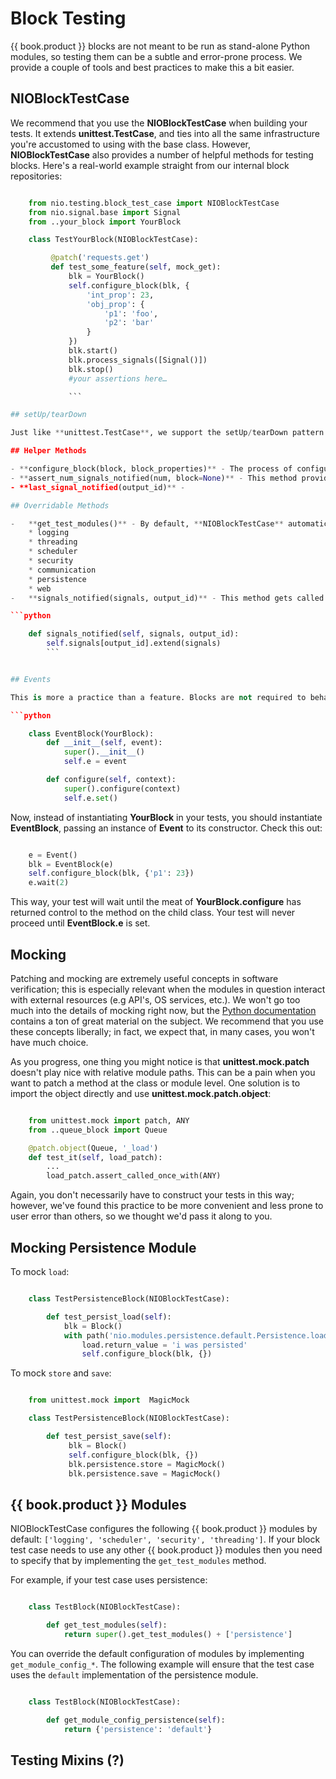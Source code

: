 # Block Testing

{{ book.product }} blocks are not meant to be run as stand-alone Python modules, so testing them can be a subtle and error-prone process. We provide a couple of tools and best practices to make this a bit easier.

## NIOBlockTestCase

We recommend that you use the **NIOBlockTestCase** when building your tests. It extends **unittest.TestCase**, and ties into all the same infrastructure you're accustomed to using with the base class. However, **NIOBlockTestCase** also provides a number of helpful methods for testing blocks. Here's a real-world example straight from our internal block repositories:

```python

    from nio.testing.block_test_case import NIOBlockTestCase
    from nio.signal.base import Signal
    from ..your_block import YourBlock

    class TestYourBlock(NIOBlockTestCase):

         @patch('requests.get')
         def test_some_feature(self, mock_get):
             blk = YourBlock()
             self.configure_block(blk, {
                 'int_prop': 23,
                 'obj_prop': {
                     'p1': 'foo',
                     'p2': 'bar'
                 }
             })
             blk.start()
             blk.process_signals([Signal()])
             blk.stop()
             #your assertions here…

             ```

## setUp/tearDown

Just like **unittest.TestCase**, we support the setUp/tearDown pattern. This is a great place to do any initialization and/or cleanup that will be required across every test. Don't Repeat Yourself! Be aware, though, that we do some crucial initialization and finalization in **NIOBlockTestCase.setUp/tearDown**. If you override either of these methods, make sure you call the method in the parent class at the top of your method.

## Helper Methods

- **configure_block(block, block_properties)** - The process of configuring and initializing blocks manually is somewhat nuanced (and not something we want you to worry about), so we provide this method to configure your block instance semi-automatically. Just pass the block object itself and a dictionary containing any block properties you want to configure (and associated values).
- **assert_num_signals_notified(num, block=None)** - This method provides access to the total number of signals notified over the course of the current test. If *block* is not **None**, then you'll get the number of signals notified by that block over its lifetime.
- **last_signal_notified(output_id)** -

## Overridable Methods

-   **get_test_modules()** - By default, **NIOBlockTestCase** automatically initializes the logging, threading, scheduler, and security modules. However, you can customize this by overriding this method and returning a list of strings corresponding to the particular modules you want to initialize. Your options are as follows:
    * logging
    * threading
    * scheduler
    * security
    * communication
    * persistence
    * web
-   **signals_notified(signals, output_id)** - This method gets called every time signals are notified in your tests. If you'd like to record something in the test case, trigger an event, or perform some aggregation when that happens, override this method. One common use it to add `self.signals = defaultdict(list)` to `setUp` and:

```python

    def signals_notified(self, signals, output_id):
        self.signals[output_id].extend(signals)
        ```


## Events

This is more a practice than a feature. Blocks are not required to behave synchronously, and sometimes you might want to wait for an event (after instantiating or configuring a block) before proceeding with the tests. Rather than sleeping for a prescribed amount of time (asynchronous processes can be fickle and unpredictable from machine to machine), we recommend extending the block you're testing and adding one of Python's Event objects to signify readiness. Here's an example:

```python

    class EventBlock(YourBlock):
        def __init__(self, event):
            super().__init__()
            self.e = event

        def configure(self, context):
            super().configure(context)
            self.e.set()

```

Now, instead of instantiating **YourBlock** in your tests, you should instantiate **EventBlock**, passing an instance of **Event** to its constructor. Check this out:

```python

    e = Event()
    blk = EventBlock(e)
	self.configure_block(blk, {'p1': 23})
	e.wait(2)

```

This way, your test will wait until the meat of **YourBlock.configure** has returned control to the method on the child class. Your test will never proceed until **EventBlock.e** is set.


## Mocking

Patching and mocking are extremely useful concepts in software verification; this is especially relevant when the modules in question interact with external resources (e.g API's, OS services, etc.). We won't go too much into the details of mocking right now, but the [Python documentation](https://docs.python.org/3/library/unittest.mock.html) contains a ton of great material on the subject. We recommend that you use these concepts liberally; in fact, we expect that, in many cases, you won't have much choice.

As you progress, one thing you might notice is that **unittest.mock.patch** doesn't play nice with relative module paths. This can be a pain when you want to patch a method at the class or module level. One solution is to import the object directly and use **unittest.mock.patch.object**:

```python

    from unittest.mock import patch, ANY
    from ..queue_block import Queue

    @patch.object(Queue, '_load')
    def test_it(self, load_patch):
        ...
        load_patch.assert_called_once_with(ANY)
```
Again, you don't necessarily have to construct your tests in this way; however, we've found this practice to be more convenient and less prone to user error than others, so we thought we'd pass it along to you.

## Mocking Persistence Module

To mock `load`:

```python

    class TestPersistenceBlock(NIOBlockTestCase):

        def test_persist_load(self):
            blk = Block()
            with path('nio.modules.persistence.default.Persistence.load') as load:
                load.return_value = 'i was persisted'
                self.configure_block(blk, {})
```
To mock `store` and `save`:

```python

    from unittest.mock import  MagicMock

    class TestPersistenceBlock(NIOBlockTestCase):

        def test_persist_save(self):
             blk = Block()
             self.configure_block(blk, {})
             blk.persistence.store = MagicMock()
             blk.persistence.save = MagicMock()
```

## {{ book.product }} Modules

NIOBlockTestCase configures the following {{ book.product }} modules by default: ``['logging', 'scheduler', 'security', 'threading']``. If your block test case needs to use any other {{ book.product }} modules then you need to specify that by implementing the ``get_test_modules`` method.

For example, if your test case uses persistence:

```python

    class TestBlock(NIOBlockTestCase):

        def get_test_modules(self):
            return super().get_test_modules() + ['persistence']
```
You can override the default configuration of modules by implementing ``get_module_config_*``. The following example will ensure that the test case uses the ``default`` implementation of the persistence module.

```python

    class TestBlock(NIOBlockTestCase):

        def get_module_config_persistence(self):
            return {'persistence': 'default'}
```

## Testing Mixins (?)

